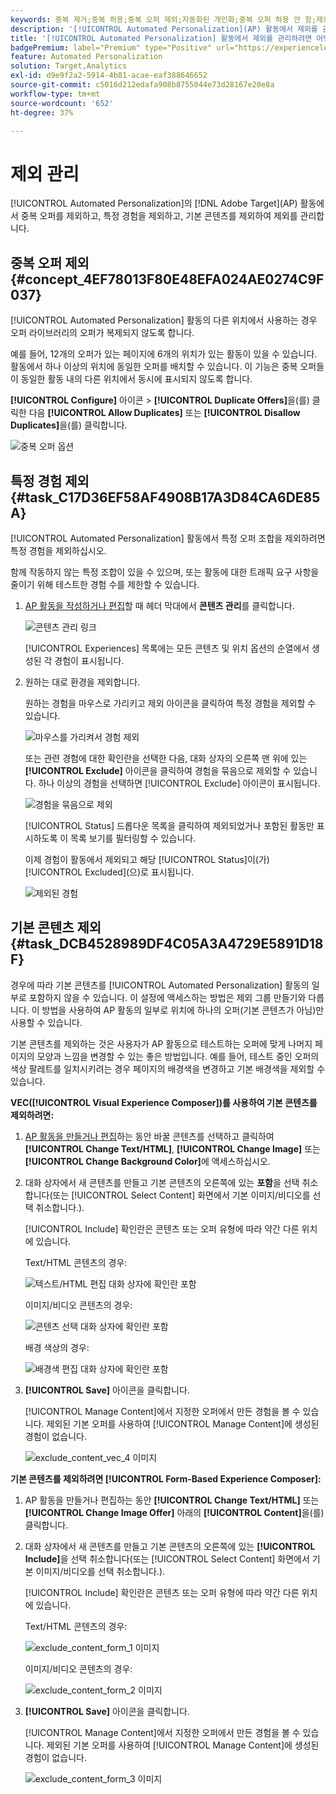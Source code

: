 ```yaml
---
keywords: 중복 제거;중복 허용;중복 오퍼 제외;자동화된 개인화;중복 오퍼 허용 안 함;제외;기본 컨텐츠;
description: '[!UICONTROL Automated Personalization]​(AP) 활동에서 제외를 관리합니다.'
title: '[!UICONTROL Automated Personalization] 활동에서 제외를 관리하려면 어떻게 합니까?'
badgePremium: label="Premium" type="Positive" url="https://experienceleague.adobe.com/docs/target/using/introduction/intro.html?lang=ko#premium newtab=true" tooltip="Target Premium에 포함된 내용을 확인합니다."
feature: Automated Personalization
solution: Target,Analytics
exl-id: d9e9f2a2-5914-4b81-acae-eaf388646652
source-git-commit: c5016d212edafa908b8755044e73d28167e20e8a
workflow-type: tm+mt
source-wordcount: '652'
ht-degree: 37%

---
```


# 제외 관리

[!UICONTROL Automated Personalization]의 [!DNL Adobe Target]&#x200B;(AP) 활동에서 중복 오퍼를 제외하고, 특정 경험을 제외하고, 기본 콘텐츠를 제외하여 제외를 관리합니다.

## 중복 오퍼 제외 {#concept_4EF78013F80E48EFA024AE0274C9F037}

[!UICONTROL Automated Personalization] 활동의 다른 위치에서 사용하는 경우 오퍼 라이브러리의 오퍼가 복제되지 않도록 합니다.

예를 들어, 12개의 오퍼가 있는 페이지에 6개의 위치가 있는 활동이 있을 수 있습니다. 활동에서 하나 이상의 위치에 동일한 오퍼를 배치할 수 있습니다. 이 기능은 중복 오퍼들이 동일한 활동 내의 다른 위치에서 동시에 표시되지 않도록 합니다.

**[!UICONTROL Configure]** 아이콘 > **[!UICONTROL Duplicate Offers]**&#x200B;을(를) 클릭한 다음 **[!UICONTROL Allow Duplicates]** 또는 **[!UICONTROL Disallow Duplicates]**&#x200B;을(를) 클릭합니다.

![중복 오퍼 옵션](/help/main/c-activities/t-automated-personalization/assets/duplicate_offers-new.png)

## 특정 경험 제외 {#task_C17D36EF58AF4908B17A3D84CA6DE85A}

[!UICONTROL Automated Personalization] 활동에서 특정 오퍼 조합을 제외하려면 특정 경험을 제외하십시오.

함께 작동하지 않는 특정 조합이 있을 수 있으며, 또는 활동에 대한 트래픽 요구 사항을 줄이기 위해 테스트한 경험 수를 제한할 수 있습니다.

1. [AP 활동을 작성하거나 편집](/help/main/c-activities/t-automated-personalization/create-ap-activity.md)할 때 헤더 막대에서 **콘텐츠 관리**&#x200B;를 클릭합니다.

   ![콘텐츠 관리 링크](/help/main/c-activities/t-automated-personalization/assets/manage-content.png)

   [!UICONTROL Experiences] 목록에는 모든 콘텐츠 및 위치 옵션의 순열에서 생성된 각 경험이 표시됩니다.

1. 원하는 대로 환경을 제외합니다.

   원하는 경험을 마우스로 가리키고 제외 아이콘을 클릭하여 특정 경험을 제외할 수 있습니다.

   ![마우스를 가리켜서 경험 제외](/help/main/c-activities/t-automated-personalization/assets/exclude_exp_1a.png)

   또는 관련 경험에 대한 확인란을 선택한 다음, 대화 상자의 오른쪽 맨 위에 있는 **[!UICONTROL Exclude]** 아이콘을 클릭하여 경험을 묶음으로 제외할 수 있습니다. 하나 이상의 경험을 선택하면 [!UICONTROL Exclude] 아이콘이 표시됩니다.

   ![경험을 묶음으로 제외](/help/main/c-activities/t-automated-personalization/assets/exclude_exp_2a.png)

   [!UICONTROL Status] 드롭다운 목록을 클릭하여 제외되었거나 포함된 활동만 표시하도록 이 목록 보기를 필터링할 수 있습니다.

   이제 경험이 활동에서 제외되고 해당 [!UICONTROL Status]이(가) [!UICONTROL Excluded]&#x200B;(으)로 표시됩니다.

   ![제외된 경험](/help/main/c-activities/t-automated-personalization/assets/exclude_exp_3a.png)

## 기본 콘텐츠 제외 {#task_DCB4528989DF4C05A3A4729E5891D18F}

경우에 따라 기본 콘텐츠를 [!UICONTROL Automated Personalization] 활동의 일부로 포함하지 않을 수 있습니다. 이 설정에 액세스하는 방법은 제외 그룹 만들기와 다릅니다. 이 방법을 사용하여 AP 활동의 일부로 위치에 하나의 오퍼(기본 콘텐츠가 아님)만 사용할 수 있습니다.

기본 콘텐츠를 제외하는 것은 사용자가 AP 활동으로 테스트하는 오퍼에 맞게 나머지 페이지의 모양과 느낌을 변경할 수 있는 좋은 방법입니다. 예를 들어, 테스트 중인 오퍼의 색상 팔레트를 일치시키려는 경우 페이지의 배경색을 변경하고 기본 배경색을 제외할 수 있습니다.

**VEC([!UICONTROL Visual Experience Composer])를 사용하여 기본 콘텐츠를 제외하려면:**

1. [AP 활동을 만들거나 편집](/help/main/c-activities/t-automated-personalization/create-ap-activity.md)하는 동안 바꿀 콘텐츠를 선택하고 클릭하여 **[!UICONTROL Change Text/HTML]**, **[!UICONTROL Change Image]** 또는 **[!UICONTROL Change Background Color]**&#x200B;에 액세스하십시오.
1. 대화 상자에서 새 콘텐츠를 만들고 기본 콘텐츠의 오른쪽에 있는 **포함**&#x200B;을 선택 취소합니다(또는 [!UICONTROL Select Content] 화면에서 기본 이미지/비디오를 선택 취소합니다.).

   [!UICONTROL Include] 확인란은 콘텐츠 또는 오퍼 유형에 따라 약간 다른 위치에 있습니다.

   Text/HTML 콘텐츠의 경우:

   ![텍스트/HTML 편집 대화 상자에 확인란 포함](/help/main/c-activities/t-automated-personalization/assets/exclude_content_vec_1a.png)

   이미지/비디오 콘텐츠의 경우:

   ![콘텐츠 선택 대화 상자에 확인란 포함](/help/main/c-activities/t-automated-personalization/assets/exclude_content_vec_2a.png)

   배경 색상의 경우:

   ![배경색 편집 대화 상자에 확인란 포함](/help/main/c-activities/t-automated-personalization/assets/exclude_content_vec_3a.png)

1. **[!UICONTROL Save]** 아이콘을 클릭합니다.

   [!UICONTROL Manage Content]에서 지정한 오퍼에서 만든 경험을 볼 수 있습니다. 제외된 기본 오퍼를 사용하여 [!UICONTROL Manage Content]에 생성된 경험이 없습니다.

   ![exclude_content_vec_4 이미지](assets/exclude_content_vec_4.png)

**기본 콘텐츠를 제외하려면 [!UICONTROL Form-Based Experience Composer]:**

1. AP 활동을 만들거나 편집하는 동안 **[!UICONTROL Change Text/HTML]** 또는 **[!UICONTROL Change Image Offer]** 아래의 **[!UICONTROL Content]**&#x200B;을(를) 클릭합니다.
1. 대화 상자에서 새 콘텐츠를 만들고 기본 콘텐츠의 오른쪽에 있는 **[!UICONTROL Include]**&#x200B;을 선택 취소합니다(또는 [!UICONTROL Select Content] 화면에서 기본 이미지/비디오를 선택 취소합니다.).

   [!UICONTROL Include] 확인란은 콘텐츠 또는 오퍼 유형에 따라 약간 다른 위치에 있습니다.

   Text/HTML 콘텐츠의 경우:

   ![exclude_content_form_1 이미지](assets/exclude_content_form_1.png)

   이미지/비디오 콘텐츠의 경우:

   ![exclude_content_form_2 이미지](assets/exclude_content_form_2.png)

1. **[!UICONTROL Save]** 아이콘을 클릭합니다.

   [!UICONTROL Manage Content]에서 지정한 오퍼에서 만든 경험을 볼 수 있습니다. 제외된 기본 오퍼를 사용하여 [!UICONTROL Manage Content]에 생성된 경험이 없습니다.

   ![exclude_content_form_3 이미지](assets/exclude_content_form_3.png)
